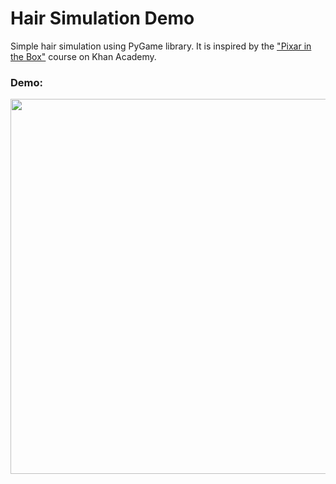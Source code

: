 # Hair Simulation Demo

Simple hair simulation using PyGame library. It is inspired by the ["Pixar in the Box"](https://www.khanacademy.org/computing/pixar/simulation) course on Khan Academy.

### Demo:
<img src="https://cdn.discordapp.com/attachments/839346766947811408/839346834266521640/Hair.gif" height="600" />

